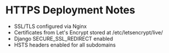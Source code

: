 # HTTPS Deployment Notes
- SSL/TLS configured via Nginx
- Certificates from Let's Encrypt stored at /etc/letsencrypt/live/
- Django SECURE_SSL_REDIRECT enabled
- HSTS headers enabled for all subdomains
